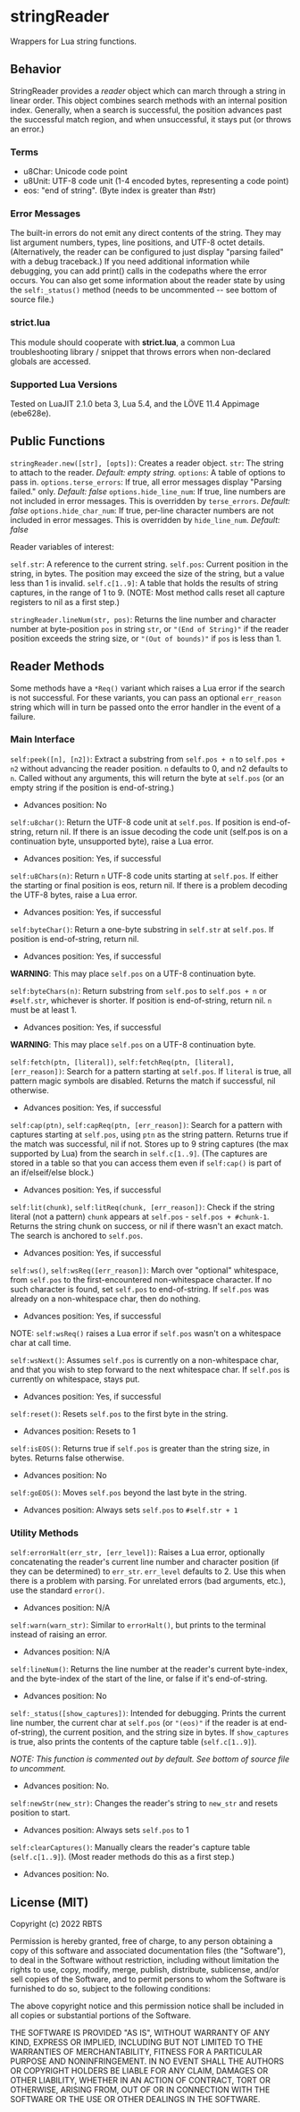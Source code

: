 # stringReader

Wrappers for Lua string functions.


## Behavior

StringReader provides a *reader* object which can march through a string in linear order. This object combines search methods with an internal position index. Generally, when a search is successful, the position advances past the successful match region, and when unsuccessful, it stays put (or throws an error.)


### Terms

* u8Char: Unicode code point
* u8Unit: UTF-8 code unit (1-4 encoded bytes, representing a code point)
* eos: "end of string". (Byte index is greater than #str)


### Error Messages

The built-in errors do not emit any direct contents of the string. They may list argument numbers, types, line positions, and UTF-8 octet details. (Alternatively, the reader can be configured to just display "parsing failed" with a debug traceback.) If you need additional information while debugging, you can add print() calls in the codepaths where the error occurs. You can also get some information about the reader state by using the `self:_status()` method (needs to be uncommented -- see bottom of source file.)


### strict.lua

This module should cooperate with **strict.lua**, a common Lua troubleshooting library / snippet that throws errors when non-declared globals are accessed.


### Supported Lua Versions

Tested on LuaJIT 2.1.0 beta 3, Lua 5.4, and the LÖVE 11.4 Appimage (ebe628e).


## Public Functions

`stringReader.new([str], [opts])`: Creates a reader object.
`str`: The string to attach to the reader. *Default: empty string.*
`options`: A table of options to pass in.
`options.terse_errors`: If true, all error messages display "Parsing failed." only. *Default: false*
`options.hide_line_num`: If true, line numbers are not included in error messages. This is overridden by `terse_errors`. *Default: false*
`options.hide_char_num`: If true, per-line character numbers are not included in error messages. This is overridden by `hide_line_num`. *Default: false*


Reader variables of interest:

`self.str`: A reference to the current string.
`self.pos`: Current position in the string, in bytes. The position may exceed the size of the string, but a value less than 1 is invalid.
`self.c[1..9]`: A table that holds the results of string captures, in the range of 1 to 9. (NOTE: Most method calls reset all capture registers to nil as a first step.)


`stringReader.lineNum(str, pos)`: Returns the line number and character number at byte-position `pos` in string `str`, or `"(End of String)"` if the reader position exceeds the string size, or `"(Out of bounds)"` if `pos` is less than 1.



## Reader Methods

Some methods have a `*Req()` variant which raises a Lua error if the search is not successful. For these variants, you can pass an optional `err_reason` string which will in turn be passed onto the error handler in the event of a failure.


### Main Interface

`self:peek([n], [n2])`: Extract a substring from `self.pos + n` to `self.pos + n2` without advancing the reader position. `n` defaults to 0, and n2 defaults to `n`. Called without any arguments, this will return the byte at `self.pos` (or an empty string if the position is end-of-string.)

* Advances position: No


`self:u8char()`: Return the UTF-8 code unit at `self.pos`. If position is end-of-string, return nil. If there is an issue decoding the code unit (self.pos is on a continuation byte, unsupported byte), raise a Lua error.

* Advances position: Yes, if successful


`self:u8Chars(n)`: Return `n` UTF-8 code units starting at `self.pos`. If either the starting or final position is eos, return nil. If there is a problem decoding the UTF-8 bytes, raise a Lua error.

* Advances position: Yes, if successful


`self:byteChar()`: Return a one-byte substring in `self.str` at `self.pos`. If position is end-of-string, return nil.

* Advances position: Yes, if successful

**WARNING**: This may place `self.pos` on a UTF-8 continuation byte.


`self:byteChars(n)`: Return substring from `self.pos` to `self.pos + n` or `#self.str`, whichever is shorter. If position is end-of-string, return nil. `n` must be at least 1.

* Advances position: Yes, if successful

**WARNING**: This may place `self.pos` on a UTF-8 continuation byte.


`self:fetch(ptn, [literal])`, `self:fetchReq(ptn, [literal], [err_reason])`: Search for a pattern starting at `self.pos`. If `literal` is true, all pattern magic symbols are disabled. Returns the match if successful, nil otherwise.

* Advances position: Yes, if successful


`self:cap(ptn)`, `self:capReq(ptn, [err_reason])`: Search for a pattern with captures starting at `self.pos`, using `ptn` as the string pattern. Returns true if the match was successful, nil if not. Stores up to 9 string captures (the max supported by Lua) from the search in `self.c[1..9]`. (The captures are stored in a table so that you can access them even if `self:cap()` is part of an if/elseif/else block.)

* Advances position: Yes, if successful


`self:lit(chunk)`, `self:litReq(chunk, [err_reason])`: Check if the string literal (not a pattern) `chunk` appears at `self.pos` - `self.pos + #chunk-1`. Returns the string chunk on success, or nil if there wasn't an exact match. The search is anchored to `self.pos`.

* Advances position: Yes, if successful


`self:ws()`, `self:wsReq([err_reason])`: March over "optional" whitespace, from `self.pos` to the first-encountered non-whitespace character. If no such character is found, set `self.pos` to end-of-string. If `self.pos` was already on a non-whitespace char, then do nothing.

* Advances position: Yes, if successful

NOTE: `self:wsReq()` raises a Lua error if `self.pos` wasn't on a whitespace char at call time.


`self:wsNext()`: Assumes `self.pos` is currently on a non-whitespace char, and that you wish to step forward to the next whitespace char. If `self.pos` is currently on whitespace, stays put.

* Advances position: Yes, if successful


`self:reset()`: Resets `self.pos` to the first byte in the string.

* Advances position: Resets to 1


`self:isEOS()`: Returns true if `self.pos` is greater than the string size, in bytes. Returns false otherwise.

* Advances position: No


`self:goEOS()`: Moves `self.pos` beyond the last byte in the string.

* Advances position: Always sets `self.pos` to `#self.str + 1`


### Utility Methods

`self:errorHalt(err_str, [err_level])`: Raises a Lua error, optionally concatenating the reader's current line number and character position (if they can be determined) to `err_str`. `err_level` defaults to 2. Use this when there is a problem with parsing. For unrelated errors (bad arguments, etc.), use the standard `error()`.

* Advances position: N/A


`self:warn(warn_str)`: Similar to `errorHalt()`, but prints to the terminal instead of raising an error.

* Advances position: N/A


`self:lineNum()`: Returns the line number at the reader's current byte-index, and the byte-index of the start of the line, or false if it's end-of-string.

* Advances position: No


`self:_status([show_captures])`: Intended for debugging. Prints the current line number, the current char at `self.pos` (or `"(eos)"` if the reader is at end-of-string), the current position, and the string size in bytes. If `show_captures` is true, also prints the contents of the capture table (`self.c[1..9]`).

*NOTE: This function is commented out by default. See bottom of source file to uncomment.*

* Advances position: No.


`self:newStr(new_str)`: Changes the reader's string to `new_str` and resets position to start.

* Advances position: Always sets `self.pos` to 1


`self:clearCaptures()`: Manually clears the reader's capture table (`self.c[1..9]`). (Most reader methods do this as a first step.)

* Advances position: No.


## License (MIT)

Copyright (c) 2022 RBTS

Permission is hereby granted, free of charge, to any person obtaining a copy
of this software and associated documentation files (the "Software"), to deal
in the Software without restriction, including without limitation the rights
to use, copy, modify, merge, publish, distribute, sublicense, and/or sell
copies of the Software, and to permit persons to whom the Software is
furnished to do so, subject to the following conditions:

The above copyright notice and this permission notice shall be included in all
copies or substantial portions of the Software.

THE SOFTWARE IS PROVIDED "AS IS", WITHOUT WARRANTY OF ANY KIND, EXPRESS OR
IMPLIED, INCLUDING BUT NOT LIMITED TO THE WARRANTIES OF MERCHANTABILITY,
FITNESS FOR A PARTICULAR PURPOSE AND NONINFRINGEMENT. IN NO EVENT SHALL THE
AUTHORS OR COPYRIGHT HOLDERS BE LIABLE FOR ANY CLAIM, DAMAGES OR OTHER
LIABILITY, WHETHER IN AN ACTION OF CONTRACT, TORT OR OTHERWISE, ARISING FROM,
OUT OF OR IN CONNECTION WITH THE SOFTWARE OR THE USE OR OTHER DEALINGS IN THE
SOFTWARE.
